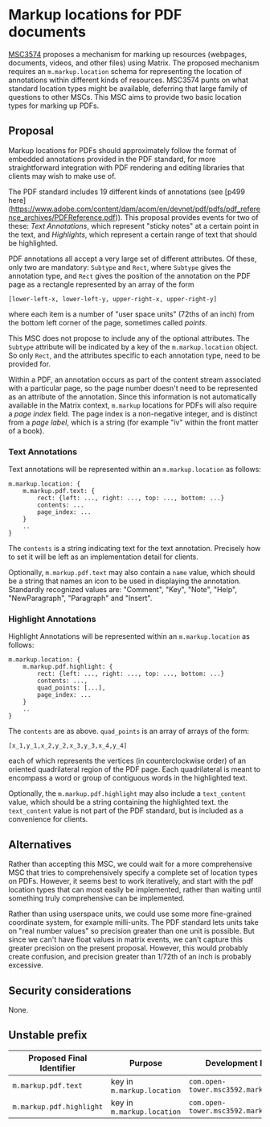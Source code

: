 # Markup locations for PDF documents

[MSC3574](https://github.com/opentower/matrix-doc/blob/main/proposals/3574-resource-markup.md)
proposes a mechanism for marking up resources (webpages, documents, videos, and
other files) using Matrix. The proposed mechanism requires an
`m.markup.location` schema for representing the location of annotations within
different kinds of resources. MSC3574 punts on what standard location types
might be available, deferring that large family of questions to other MSCs.
This MSC aims to provide two basic location types for marking up PDFs.

## Proposal

Markup locations for PDFs should approximately follow the format of embedded
annotations provided in the PDF standard, for more straightforward integration
with PDF rendering and editing libraries that clients may wish to make use of. 

The PDF standard includes 19 different kinds of annotations (see [p499 here]
(https://www.adobe.com/content/dam/acom/en/devnet/pdf/pdfs/pdf_reference_archives/PDFReference.pdf)).
This proposal provides events for two of these: *Text Annotations*, which
represent "sticky notes" at a certain point in the text, and *Highlights*,
which represent a certain range of text that should be highlighted.

PDF annotations all accept a very large set of different attributes. Of
these, only two are mandatory: `Subtype` and `Rect`, where `Subtype` gives the
annotation type, and `Rect` gives the position of the annotation on the PDF
page as a rectangle represented by an array of the form

    [lower-left-x, lower-left-y, upper-right-x, upper-right-y]

where each item is a number of "user space units" (72ths of an inch) from the
bottom left corner of the page, sometimes called *points*.

This MSC does not propose to include any of the optional attributes. The
`Subtype` attribute will be indicated by a key of the `m.markup.location`
object. So only `Rect`, and the attributes specific to each annotation type,
need to be provided for.

Within a PDF, an annotation occurs as part of the content stream associated 
with a particular page, so the page number doesn't need to be represented as
an attribute of the annotation. Since this information is not automatically 
available in the Matrix context, `m.markup` locations for PDFs will also 
require a *page index* field. The page index is a non-negative integer, and 
is distinct from a *page label*, which is a string (for example "iv" within 
the front matter of a book).

### Text Annotations

Text annotations will be represented within an `m.markup.location` as follows:

```
m.markup.location: {
    m.markup.pdf.text: {
        rect: {left: ..., right: ..., top: ..., bottom: ...}
        contents: ...
        page_index: ...
    }
    ..
}
```

The `contents` is a string indicating text for the text annotation. Precisely
how to set it will be left as an implementation detail for clients.

Optionally, `m.markup.pdf.text` may also contain a `name` value, which should
be a string that names an icon to be used in displaying the annotation.
Standardly recognized values are: "Comment", "Key", "Note", "Help",
"NewParagraph", "Paragraph" and "Insert".

### Highlight Annotations

Highlight Annotations will be represented within an `m.markup.location` as
follows:

```
m.markup.location: {
    m.markup.pdf.highlight: {
        rect: {left: ..., right: ..., top: ..., bottom: ...}
        contents: ...,
        quad_points: [...],
        page_index: ...
    }
    ..
}
```

The `contents` are as above. `quad_points` is an array of arrays of the form:

    [x_1,y_1,x_2,y_2,x_3,y_3,x_4,y_4]

each of which represents the vertices (in counterclockwise order) of an
oriented quadrilateral region of the PDF page. Each quadrilateral is meant to
encompass a word or group of contiguous words in the highlighted text.

Optionally, the `m.markup.pdf.highlight` may also include a `text_content` value,
which should be a string containing the highlighted text. the `text_content`
value is not part of the PDF standard, but is included as a convenience for
clients.

## Alternatives

Rather than accepting this MSC, we could wait for a more comprehensive MSC that
tries to comprehensively specify a complete set of location types on PDFs.
However, it seems best to work iteratively, and start with the pdf location
types that can most easily be implemented, rather than waiting until something
truly comprehensive can be implemented.

Rather than using userspace units, we could use some more fine-grained
coordinate system, for example milli-units. The PDF standard lets units
take on "real number values" so precision greater than one unit is possible.
But since we can't have float values in matrix events, we can't capture this
greater precision on the present proposal. However, this would probably create
confusion, and precision greater than 1/72th of an inch is probably excessive.

## Security considerations

None.

## Unstable prefix

| Proposed Final Identifier | Purpose                                                    | Development Identifier                    |
| ------------------------- | ---------------------------------------------------------- | ----------------------------------------- |
| `m.markup.pdf.text`       | key in `m.markup.location`                                 | `com.open-tower.msc3592.markup.text`      |
| `m.markup.pdf.highlight`  | key in `m.markup.location`                                 | `com.open-tower.msc3592.markup.highlight` |
